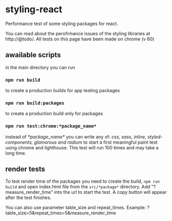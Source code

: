 # styling-react
Performance test of some styling packages for react.

You can read about the perofrmance issues of the styling libraries at http://@todo/.
All tests on this page have been made on chrome (v 60)

## awailable scripts
in the main directory you can run

### `npm run build`
to create a production builds for app testing packages

### `npm run build:packages`
to create a production build only for packages

### `npm run test:chrome:*package_name*`
instead of _\*package_name\*_ you can write any of: _css, sass, inline, styled-components, glamorous and radium_
to start a first meaningful paint test using chrome and lighthouse.
This test will run 100 times and may take a long time.

## render tests
To test render time of the packages you need to create the build,
`npm run build` and open index.html file from the `src/*package*` directory. Add "?measure\_render\_time" into the url to start the test. A copy button will appear after the test finishes. 

You can also use parameter table\_size and repeat\_times.
Example: ?table\_size=5&repeat\_times=5&measure\_render\_time